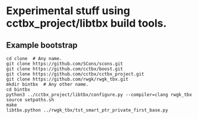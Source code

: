 # Experimental stuff using cctbx_project/libtbx build tools.

## Example bootstrap
```
cd clone  # Any name.
git clone https://github.com/SCons/scons.git
git clone https://github.com/cctbx/boost.git
git clone https://github.com/cctbx/cctbx_project.git
git clone https://github.com/rwgk/rwgk_tbx.git
mkdir bintbx  # Any other name.
cd bintbx
python3 ../cctbx_project/libtbx/configure.py --compiler=clang rwgk_tbx
source setpaths.sh
make
libtbx.python ../rwgk_tbx/tst_smart_ptr_private_first_base.py
```
